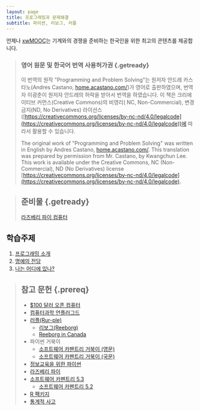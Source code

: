 ```yaml
---
layout: page
title: 프로그래밍과 문제해결
subtitle: 파이썬, 리보그, 러플
---
```


언제나 [xwMOOC](http://www.xwmooc.net/)는 기계와의 경쟁을 준비하는 한국인을 위한 최고의 콘텐츠를 제공합니다.

> ### 영어 원문 및 한국어 번역 사용허가권 {.getready}
>
> 이 번역의 원작 "Programming and Problem Solving"는 원저자 안드레 카스타노(Andres Castano, [home.acastano.com/](http://home.acastano.com/))가 영어로 출판하였으며, 번역자 이광춘이 원저자 안드레의 허락을 받아서 번역을 하였습니다.  이 책은 크리에이티브 커먼스(Creative Commons)의 비영리( NC, Non-Commercial), 변경금지(ND, No Derivatives) 라이선스([https://creativecommons.org/licenses/by-nc-nd/4.0/legalcode](https://creativecommons.org/licenses/by-nc-nd/4.0/legalcode))에 따라서 활용할 수 있습니다.  
> 
> The original work of "Programming and Problem Solving" was written in English by Andres Castano, [home.acastano.com/](http://home.acastano.com/). This translation was prepared by permission from Mr. Castano, by Kwangchun Lee.  This work is available under the Creative Commons, NC (Non-Commercial), ND (No Derivatives) license [https://creativecommons.org/licenses/by-nc-nd/4.0/legalcode](https://creativecommons.org/licenses/by-nc-nd/4.0/legalcode). 


> ## 준비물 {.getready}
>
> [라즈베리 파이 컴퓨터](http://raspberrypi.org/)


## 학습주제
		
1.  [프로그래밍 소개](cp-intro.html)
1.  [명예의 전당](cp-hall-of-fame.html)
1.  [나는 어디에 있나?](cp-where-am-i.html)

> ## 참고 문헌 {.prereq}
>
> *   [$100 달러 오픈 컴퓨터](http://computer.xwmooc.org)
> *   [컴퓨터과학 언플러그드](http://unplugged.xwmooc.org)
> *   [러플(Rur-ple)](http://rur-ple.xwmooc.org/)
>      * [리보그(Reeborg)](http://reeborg.xwmooc.org/)
>      * [Reeborg in Canada](http://reeborg.ca/docs/kr/)
> *   파이썬 거북이
>     * [소프트웨어 카펜트리 거북이 (영문)](http://swcarpentry.github.io/python-novice-turtles/)
>     * [소프트웨어 카펜트리 거북이 (국문)](http://swcarpentry.github.io/python-novice-turtles/index-kr.html)
> *   [정보교육을 위한 파이썬](http://python.xwmooc.org/)
> *   [라즈베리 파이](http://raspberry-pi.xwmooc.org/)
> *   [소프트웨어 카펜트리 5.3](http://statkclee.github.io/swcarpentry-version-5-3-new/)
>     * [소프트웨어 카펜트리 5.2](http://swcarpentry.xwmooc.org)
> *   [R 팩키지](http://r-pkgs.xwmooc.org/)
> *   [통계적 사고](http://r-pkgs.xwmooc.org/)
